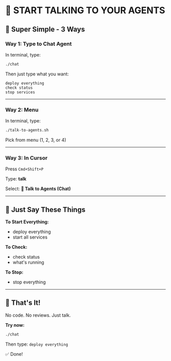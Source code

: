 # 💬 START TALKING TO YOUR AGENTS

## 🚀 Super Simple - 3 Ways

### **Way 1: Type to Chat Agent**

In terminal, type:
```bash
./chat
```

Then just type what you want:
```
deploy everything
check status
stop services
```

---

### **Way 2: Menu**

In terminal, type:
```bash
./talk-to-agents.sh
```

Pick from menu (1, 2, 3, or 4)

---

### **Way 3: In Cursor**

Press `Cmd+Shift+P`

Type: **talk**

Select: **💬 Talk to Agents (Chat)**

---

## 💬 Just Say These Things

**To Start Everything:**
- deploy everything
- start all services

**To Check:**
- check status
- what's running

**To Stop:**
- stop everything

---

## 🎯 That's It!

No code. No reviews. Just talk.

**Try now:**
```bash
./chat
```

Then type: `deploy everything`

✅ Done!

